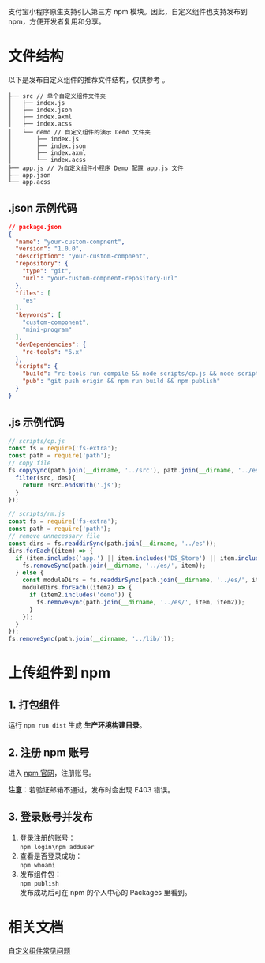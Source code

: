 支付宝小程序原生支持引入第三方 npm 模块。因此，自定义组件也支持发布到 npm，方便开发者复用和分享。

# 文件结构
以下是发布自定义组件的推荐文件结构，仅供参考 。
```
├── src // 单个自定义组件文件夹
│   ├── index.js
│   ├── index.json
│   ├── index.axml
│   ├── index.acss
│   └── demo // 自定义组件的演示 Demo 文件夹
│       ├── index.js
│       ├── index.json
│       ├── index.axml
│       └── index.acss
├── app.js // 为自定义组件小程序 Demo 配置 app.js 文件
├── app.json
└── app.acss
```

## .json 示例代码
```json
// package.json
{
  "name": "your-custom-compnent",
  "version": "1.0.0",
  "description": "your-custom-compnent",
  "repository": {
    "type": "git",
    "url": "your-custom-compnent-repository-url"
  },
  "files": [
    "es"
  ],
  "keywords": [
    "custom-component",
    "mini-program"
  ],
  "devDependencies": {
    "rc-tools": "6.x"
  },
  "scripts": {
    "build": "rc-tools run compile && node scripts/cp.js && node scripts/rm.js",
    "pub": "git push origin && npm run build && npm publish"
  }
}
```

## .js 示例代码
```javascript
// scripts/cp.js
const fs = require('fs-extra');
const path = require('path');
// copy file
fs.copySync(path.join(__dirname, '../src'), path.join(__dirname, '../es'), {
  filter(src, des){
    return !src.endsWith('.js');
  }
});
```
```javascript
// scripts/rm.js
const fs = require('fs-extra');
const path = require('path');
// remove unnecessary file
const dirs = fs.readdirSync(path.join(__dirname, '../es'));
dirs.forEach((item) => {
  if (item.includes('app.') || item.includes('DS_Store') || item.includes('demo')) {
    fs.removeSync(path.join(__dirname, '../es/', item));
  } else {
    const moduleDirs = fs.readdirSync(path.join(__dirname, '../es/', item));
    moduleDirs.forEach((item2) => {
      if (item2.includes('demo')) {
        fs.removeSync(path.join(__dirname, '../es/', item, item2));
      }
    });
  }
});
fs.removeSync(path.join(__dirname, '../lib/'));
```

# 上传组件到 npm
## 1. 打包组件
运行 `npm run dist`  生成 **生产环境构建目录**。

## 2. 注册 npm 账号
进入 [npm 官网](https://www.npmjs.com/)，注册账号。

**注意**：若验证邮箱不通过，发布时会出现 E403 错误。

## 3. 登录账号并发布
<ol>
  <li>登录注册的账号：<br /><code>npm login\npm adduser</code><br /></li>
  <li>查看是否登录成功：<br /><code>npm whoami</code></li>
  <li>发布组件包：<br /><code>npm publish</code><br />发布成功后可在 npm 的个人中心的 Packages 里看到。</li>
</ol>

# 相关文档
[自定义组件常见问题](https://opendocs.alipay.com/mini/framework/auge4r)
